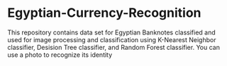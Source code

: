 # Egyptian-Currency-Recognition
This repository contains data set for Egyptian Banknotes classified and used for image processing and classification using
K-Nearest Neighbor classifier, Desision Tree classifier, and Random Forest classifier.
You can use a photo to recognize its identity 
